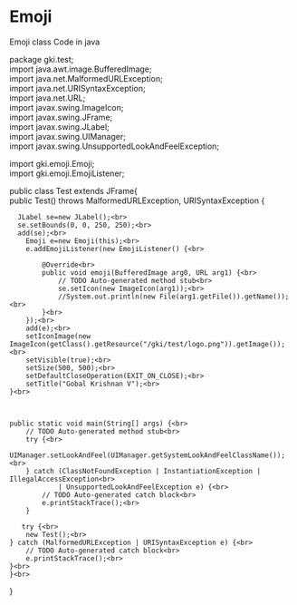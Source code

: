 # Emoji
Emoji class Code in java


package gki.test;<br>
import java.awt.image.BufferedImage;<br>
import java.net.MalformedURLException;<br>
import java.net.URISyntaxException;<br>
import java.net.URL;<br>
import javax.swing.ImageIcon;<br>
import javax.swing.JFrame;<br>
import javax.swing.JLabel;<br>
import javax.swing.UIManager;<br>
import javax.swing.UnsupportedLookAndFeelException;<br>

import gki.emoji.Emoji;<br>
import gki.emoji.EmojiListener;<br>



public class Test extends JFrame{<br>
    public Test() throws MalformedURLException, URISyntaxException {<br>
    	
      JLabel se=new JLabel();<br>
      se.setBounds(0, 0, 250, 250);<br>
      add(se);<br>
    	Emoji e=new Emoji(this);<br>
    	e.addEmojiListener(new EmojiListener() {<br>
			
			@Override<br>
			public void emoji(BufferedImage arg0, URL arg1) {<br>
				// TODO Auto-generated method stub<br>
				se.setIcon(new ImageIcon(arg1));<br>
				//System.out.println(new File(arg1.getFile()).getName());<br>
			}<br>
		});<br>
    	add(e);<br>
    	setIconImage(new ImageIcon(getClass().getResource("/gki/test/logo.png")).getImage());<br>
    	setVisible(true);<br>
    	setSize(500, 500);<br>
    	setDefaultCloseOperation(EXIT_ON_CLOSE);<br>
    	setTitle("Gobal Krishnan V");<br>
    }<br>
    
   
    
	public static void main(String[] args) {<br>
		// TODO Auto-generated method stub<br>
		try {<br>
			UIManager.setLookAndFeel(UIManager.getSystemLookAndFeelClassName());<br>
		} catch (ClassNotFoundException | InstantiationException | IllegalAccessException<br>
				| UnsupportedLookAndFeelException e) {<br>
			// TODO Auto-generated catch block<br>
			e.printStackTrace();<br>
		}
		
       try {<br>
		new Test();<br>
	} catch (MalformedURLException | URISyntaxException e) {<br>
		// TODO Auto-generated catch block<br>
		e.printStackTrace();<br>
	}<br>
	}<br>

}<br>

